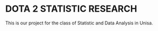 # DOTA 2 STATISTIC RESEARCH

This is our project for the class of Statistic and Data Analysis in Unisa.
